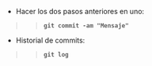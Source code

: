 * Hacer los dos pasos anteriores en uno:
>>**`git commit -am "Mensaje"`**

* Historial de commits:
>>**`git log`**
